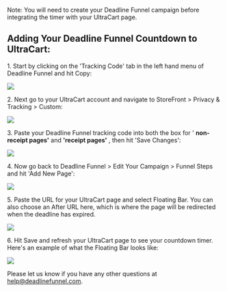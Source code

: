 Note: You will need to create your Deadline Funnel campaign before integrating
the timer with your UltraCart page.

##  Adding Your Deadline Funnel Countdown to UltraCart:

1\. Start by clicking on the 'Tracking Code' tab in the left hand menu of Deadline Funnel and hit Copy: 

![](https://s3.amazonaws.com/helpscout.net/docs/assets/53974d6ce4b0c76107b109d1/images/5c7478b904286350d08857c9/file-BieT1BNZ80.png)

2\. Next go to your UltraCart account and navigate to StoreFront > Privacy & Tracking > Custom: 

![](https://s3.amazonaws.com/helpscout.net/docs/assets/53974d6ce4b0c76107b109d1/images/5be9d1c52c7d3a31944ddc16/file-sQV6c4o3u3.png)

3\. Paste your Deadline Funnel tracking code into both the box for ' **non-receipt pages'** and **'receipt pages'** , then hit 'Save Changes': 

![](https://s3.amazonaws.com/helpscout.net/docs/assets/53974d6ce4b0c76107b109d1/images/5be9d1f92c7d3a31944ddc1d/file-euLCOee8xs.png)

4\. Now go back to Deadline Funnel > Edit Your Campaign > Funnel Steps and hit 'Add New Page': 

![](https://s3.amazonaws.com/helpscout.net/docs/assets/53974d6ce4b0c76107b109d1/images/5c783cc32c7d3a0cb932156e/file-CSY1nyRU1d.png)

5\. Paste the URL for your UltraCart page and select Floating Bar. You can also choose an After URL here, which is where the page will be redirected when the deadline has expired. 

![](https://s3.amazonaws.com/helpscout.net/docs/assets/53974d6ce4b0c76107b109d1/images/5c783c362c7d3a0cb932155e/file-JDPyIgnWsG.png)

6\. Hit Save and refresh your UltraCart page to see your countdown timer. Here's an example of what the Floating Bar looks like: 

![](https://s3.amazonaws.com/helpscout.net/docs/assets/53974d6ce4b0c76107b109d1/images/5c65c0a12c7d3a66e32e783a/file-r2622Bfum3.png)

Please let us know if you have any other questions at
[help@deadlinefunnel.com](mailto:mailto:help@deadlinefunnel.com).

